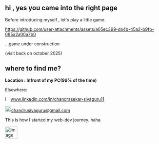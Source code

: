 ## hi , yes you came into the right page
Before introducing myself , let's play a little game.


https://github.com/user-attachments/assets/a05ec399-da4b-45a2-b9fb-085a2a00a7b0


...game under construction

(visit back on october 2025)

## where to find me?
<b>Location : Infront of my PC(99% of the time)</b>

Elsewhere:

<img width="14" height="14" alt="image" src="https://github.com/user-attachments/assets/ca3b0d61-971a-400b-bcbb-a644eb5017e8" /> www.linkedin.com/in/chandrasekar-sivaguru11

<img width="20" height="20" alt="image" src="https://github.com/user-attachments/assets/3c471576-af35-45c8-88f2-d811edc823dd" />chandrusivaguru@gmail.com



This is how I started my web-dev journey. haha

<img width="40" height="40" alt="image" src="https://github.com/user-attachments/assets/ae9c29f7-992a-44e3-a74b-db5a92a5a351" /> 

<!--
**ChandrasekarS22008273/ChandrasekarS22008273** is a ✨ _special_ ✨ repository because its `README.md` (this file) appears on your GitHub profile.

Here are some ideas to get you started:

- 🔭 I’m currently working on ...
- 🌱 I’m currently learning ...
- 👯 I’m looking to collaborate on ...
- 🤔 I’m looking for help with ...
- 💬 Ask me about ...
- 📫 How to reach me: ...
- 😄 Pronouns: ...
- ⚡ Fun fact: ...
-->
